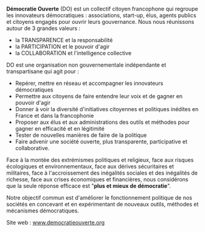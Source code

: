 **Démocratie Ouverte** (DO) est un collectif citoyen francophone qui regroupe les innovateurs démocratiques : associations, start-up, élus, agents publics et citoyens engagés pour ouvrir leurs gouvernance. 
Nous nous réunissons autour de 3 grandes valeurs :
* la TRANSPARENCE et la responsabilité 
* la PARTICIPATION et le pouvoir d'agir
* la COLLABORATION et l'intelligence collective 

DO est une organisation non gouvernementale indépendante et transpartisane qui agit pour :
* Repérer, mettre en réseau et accompagner les innovateurs démocratiques
* Permettre aux citoyens de faire entendre leur voix et de gagner en pouvoir d'agir
* Donner à voir la diversité d'initiatives citoyennes et politiques inédites en France et dans la francophonie
* Proposer aux élus et aux administrations des outils et méthodes pour gagner en efficacité et en légitimité
* Tester de nouvelles manières de faire de la politique
* Faire advenir une société ouverte, plus transparente, participative et collaborative. 

Face à la montée des extrémismes politiques et religieux, face aux risques écologiques et environnementaux, face aux dérives sécuritaires et militaires, face à l'accroissement des inégalités sociales et des inégalités de richesse, face aux crises économiques et financières, nous considérons que la seule réponse efficace est "**plus et mieux de démocratie**".

Notre objectif commun est d'améliorer le fonctionnement politique de nos sociétés en concevant et en expérimentant de nouveaux outils, méthodes et mécanismes démocratiques.

Site web : www.democratieouverte.org
